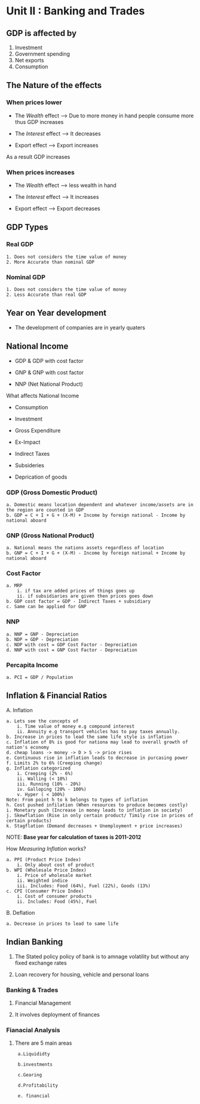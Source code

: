 # Unit II : Banking and Trades

## GDP is affected by

1. Investment
2. Government spending
3. Net exports
4. Consumption

## The Nature of the effects

### When prices lower

* The *Wealth* effect --> Due to more money in hand people consume more thus GDP increases

* The *Interest* effect --> It decreases

* Export effect  -->  Export increases

As a result GDP increases

### When prices increases

* The *Wealth* effect --> less wealth in hand

* The *Interest* effect --> It increases

* Export effect  -->  Export decreases

## GDP Types

### Real GDP

    1. Does not considers the time value of money
    2. More Accurate than nominal GDP

### Nominal GDP

    1. Does not considers the time value of money
    2. Less Accurate than real GDP

## Year on Year development

* The development of companies are in yearly quaters

## National Income

* GDP & GDP with cost factor

* GNP & GNP with cost factor

* NNP (Net National Product)

What affects National Income

* Consumption

* Investment

* Gross Expenditure

* Ex-Impact

* Indirect Taxes

* Subsideries

* Deprication of goods

### GDP (Gross Domestic Product)

    a. Domestic means location dependent and whatever income/assets are in the region are counted in GDP
    b. GDP = C + I + G + (X-M) + Income by foreign national - Income by national aboard

### GNP (Gross National Product)

    a. National means the nations assets regardless of location
    b. GNP = C + I + G + (X-M) - Income by foreign national + Income by national aboard

### Cost Factor

    a. MRP
        i. if tax are added prices of things goes up
        ii. if subsidiaries are given then prices goes down
    b. GDP cost factor = GDP - Indirect Taxes + subsidiary
    c. Same can be applied for GNP

### NNP

    a. NNP = GNP - Depreciation
    b. NDP = GDP - Depreciation
    c. NDP with cost = GDP Cost Factor - Depreciation
    d. NNP with cost = GNP Cost Factor - Depreciation

### Percapita Income

    a. PCI = GDP / Population

## Inflation & Financial Ratios

A. Inflation

    a. Lets see the concepts of 
        i. Time value of money e.g compound interest
        ii. Annuity e.g transport vehicles has to pay taxes annually.
    b. Increase in prices to lead the same life style is inflation
    c. Inflation of 8% is good for nationa may lead to overall growth of nation's economy
    d. cheap loans -> money -> D > S -> price rises
    e. Continuous rise in inflation leads to decrease in purcasing power
    f. Limits 2% to 6% (Creeping change)
    g. Inflation categorized
        i. Creeping (2% - 6%)
        ii. Walling (< 10%)
        iii. Running (10% - 20%)
        iv. Galloping (20% - 100%)
        v. Hyper ( < 100%)
    Note: From point h to k belongs to types of inflation
    h. Cost pushed infilation (When resources to produce becomes costly)
    i. Monetary push (Increase in money leads to inflation in society)
    j. Skewflation (Rise in only certain product/ Timily rise in prices of certain products)
    k. Stagflation (Demand decreases + Unemployment + price increases)

NOTE: **Base year for calculation of taxes is 2011-2012**

How *Measuring Inflation* works?

    a. PPI (Product Price Index)
        i. Only about cost of product
    b. WPI (Wholesale Price Index)
        i. Price of wholesale market
        ii. Weighted indice 
        iii. Includes: Food (64%), Fuel (22%), Goods (13%)
    c. CPI (Consumer Price Index)
        i. Cost of consumer products
        ii. Includes: Food (45%), Fuel

B. Deflation

    a. Decrease in prices to lead to same life

## Indian Banking

1. The Stated policy policy of bank is to amnage volatility but without any fixed exchange rates

2. Loan recovery for housing, vehicle and personal loans

### Banking & Trades

1. Financial Management

2. It involves deployment of finances

### Fianacial Analysis

1. There are 5 main areas

        a.Liquididty

        b.investments

        c.Gearing

        d.Profitability

        e. financial
